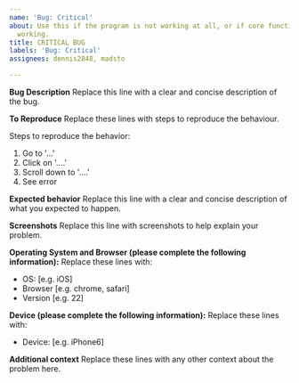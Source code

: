 ```yaml
---
name: 'Bug: Critical'
about: Use this if the program is not working at all, or if core functionality isn't
  working.
title: CRITICAL BUG
labels: 'Bug: Critical'
assignees: dennis2848, madsto

---
```


**Bug Description**
Replace this line with a clear and concise description of the bug.

**To Reproduce**
Replace these lines with steps to reproduce the behaviour.

Steps to reproduce the behavior:
1. Go to '...'
2. Click on '....'
3. Scroll down to '....'
4. See error

**Expected behavior**
Replace this line with a clear and concise description of what you expected to happen.

**Screenshots**
Replace this line with screenshots to help explain your problem.

**Operating System and Browser (please complete the following information):**
Replace these lines with:
 - OS: [e.g. iOS]
 - Browser [e.g. chrome, safari]
 - Version [e.g. 22]

**Device (please complete the following information):**
Replace these lines with:
 - Device: [e.g. iPhone6]

**Additional context**
Replace these lines with any other context about the problem here.
